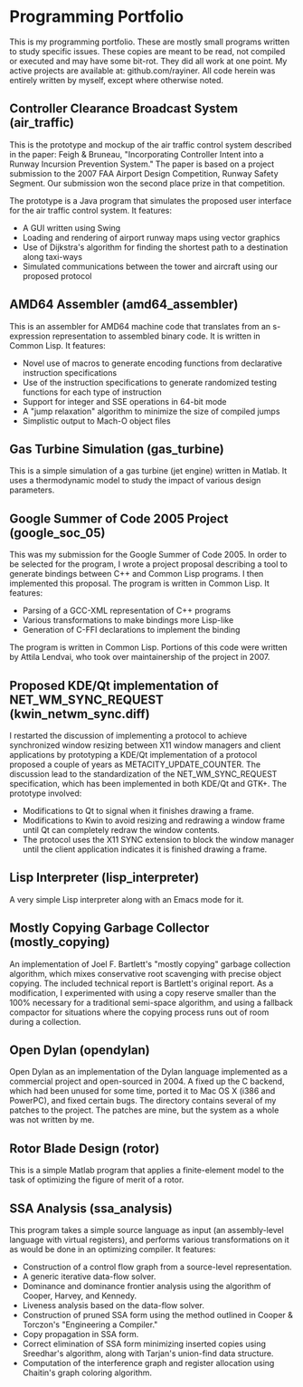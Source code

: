 # Programming Portfolio

This is my programming portfolio. These are mostly small programs written to study specific issues. These copies are meant to be read, not compiled or executed and may have some bit-rot. They did all work at one point. My active projects are available at: github.com/rayiner. All code herein was entirely written by myself, except where otherwise noted. 

## Controller Clearance Broadcast System (air_traffic)

This is the prototype and mockup of the air traffic control system described in the paper: Feigh & Bruneau, "Incorporating Controller Intent into a Runway Incursion Prevention System." The paper is based on a project submission to the 2007 FAA Airport Design Competition, Runway Safety Segment. Our submission won the second place prize in that competition. 

The prototype is a Java program that simulates the proposed user interface for the air traffic control system. It features:
- A GUI written using Swing
- Loading and rendering of airport runway maps using vector graphics
- Use of Dijkstra's algorithm for finding the shortest path to a destination along taxi-ways
- Simulated communications between the tower and aircraft using our proposed protocol

## AMD64 Assembler (amd64_assembler)

This is an assembler for AMD64 machine code that translates from an s-expression representation to assembled binary code. It is written in Common Lisp. It features:
- Novel use of macros to generate encoding functions from declarative instruction specifications
- Use of the instruction specifications to generate randomized testing functions for each type of instruction
- Support for integer and SSE operations in 64-bit mode
- A "jump relaxation" algorithm to minimize the size of compiled jumps
- Simplistic output to Mach-O object files

## Gas Turbine Simulation (gas_turbine)

This is a simple simulation of a gas turbine (jet engine) written in Matlab. It uses a thermodynamic model to study the impact of various design parameters. 

## Google Summer of Code 2005 Project (google_soc_05)

This was my submission for the Google Summer of Code 2005. In order to be selected for the program, I wrote a project proposal describing a tool to generate bindings between C++ and Common Lisp programs. I then implemented this proposal. The program is written in Common Lisp. It features:
- Parsing of a GCC-XML representation of C++ programs
- Various transformations to make bindings more Lisp-like
- Generation of C-FFI declarations to implement the binding

The program is written in Common Lisp. Portions of this code were written by Attila Lendvai, who took over maintainership of the project in 2007. 

## Proposed KDE/Qt implementation of NET_WM_SYNC_REQUEST (kwin_netwm_sync.diff)

I restarted the discussion of implementing a protocol to achieve synchronized window resizing between X11 window managers and client applications by prototyping a KDE/Qt implementation of a protocol proposed a couple of years as METACITY_UPDATE_COUNTER. The discussion lead to the standardization of the NET_WM_SYNC_REQUEST specification, which has been implemented in both KDE/Qt and GTK+. The prototype involved:
- Modifications to Qt to signal when it finishes drawing a frame.
- Modifications to Kwin to avoid resizing and redrawing a window frame until Qt can completely redraw the window contents.
- The protocol uses the X11 SYNC extension to block the window manager until the client application indicates it is finished drawing a frame.

## Lisp Interpreter (lisp_interpreter)

A very simple Lisp interpreter along with an Emacs mode for it.

## Mostly Copying Garbage Collector (mostly_copying)

An implementation of Joel F. Bartlett's "mostly copying" garbage collection algorithm, which mixes conservative root scavenging with precise object copying. The included technical report is Bartlett's original report. As a modification, I experimented with using a copy reserve smaller than the 100% necessary for a traditional semi-space algorithm, and using a fallback compactor for situations where the copying process runs out of room during a collection. 

## Open Dylan (opendylan)

Open Dylan as an implementation of the Dylan language implemented as a commercial project and open-sourced in 2004. A fixed up the C backend, which had been unused for some time, ported it to Mac OS X (i386 and PowerPC), and fixed certain bugs. The directory contains several of my patches to the project. The patches are mine, but the system as a whole was not written by me.

## Rotor Blade Design (rotor)

This is a simple Matlab program that applies a finite-element model to the task of optimizing the figure of merit of a rotor. 

## SSA Analysis (ssa_analysis)

This program takes a simple source language as input (an assembly-level language with virtual registers), and performs various transformations on it as would be done in an optimizing compiler. It features:
- Construction of a control flow graph from a source-level representation.
- A generic iterative data-flow solver.
- Dominance and dominance frontier analysis using the algorithm of Cooper, Harvey, and Kennedy.
- Liveness analysis based on the data-flow solver.
- Construction of pruned SSA form using the method outlined in Cooper & Torczon's "Engineering a Compiler." 
- Copy propagation in SSA form.
- Correct elimination of SSA form minimizing inserted copies using Sreedhar's algorithm, along with Tarjan's union-find data structure.
- Computation of the interference graph and register allocation using Chaitin's graph coloring algorithm.
